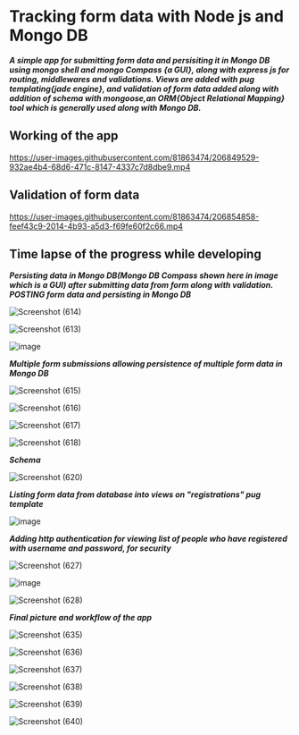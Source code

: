 # Tracking form data with Node js and Mongo DB

***A simple app for submitting form data and persisiting it in Mongo DB using mongo shell and mongo Compass {a GUI}, along with express js for routing, middlewares and 
validations. Views are added with pug templating{jade engine}, and validation of form data added along with addition of schema with mongoose,an ORM{Object Relational Mapping} tool which is generally used along with Mongo DB.***

## Working of the app ##


https://user-images.githubusercontent.com/81863474/206849529-932ae4b4-68d6-471c-8147-4337c7d8dbe9.mp4

## Validation of form data ##


https://user-images.githubusercontent.com/81863474/206854858-feef43c9-2014-4b93-a5d3-f69fe60f2c66.mp4



## Time lapse of the progress while developing ##

***Persisting data in Mongo DB(Mongo DB Compass shown here in image which is a GUI) after submitting data from form along with validation. POSTING form data and persisting in Mongo DB***


![Screenshot (614)](https://user-images.githubusercontent.com/81863474/206766150-7bf38aa3-c3ff-4be0-86cd-15b247c0baf3.png)

![Screenshot (613)](https://user-images.githubusercontent.com/81863474/206766223-5c311cf8-6dc2-40b3-882b-74705ce13120.png)

![image](https://user-images.githubusercontent.com/81863474/206765435-5d7dde10-76cb-4782-a4fb-6cd7e027268f.png)

***Multiple form submissions allowing persistence of multiple form data in Mongo DB***

![Screenshot (615)](https://user-images.githubusercontent.com/81863474/206767769-246d1b49-1842-4a28-8904-f5519ce4b20b.png)

![Screenshot (616)](https://user-images.githubusercontent.com/81863474/206767758-fa36ecbd-94c4-47ca-a95a-ac03b0262c4f.png)

![Screenshot (617)](https://user-images.githubusercontent.com/81863474/206767765-db517416-f7a7-4ee9-b59c-b81248c049ea.png)

![Screenshot (618)](https://user-images.githubusercontent.com/81863474/206767768-cd84f4d6-1279-44d8-a333-0ac69f2fb38e.png)

***Schema***


![Screenshot (620)](https://user-images.githubusercontent.com/81863474/206768592-6edf83f9-dbbc-4954-b139-b33b435e97c6.png)

***Listing form data from database into views on "registrations" pug template***

![image](https://user-images.githubusercontent.com/81863474/206831450-883d8ce5-8733-4f1a-b25b-c4128bd81c2e.png)

***Adding http authentication for viewing list of people who have registered with username and password, for security***

![Screenshot (627)](https://user-images.githubusercontent.com/81863474/206838157-378a7671-5150-424f-820f-63d32bd0edad.png)

![image](https://user-images.githubusercontent.com/81863474/206838100-72fbc2e3-dad2-4634-bc84-f98b70b874a8.png)

![Screenshot (628)](https://user-images.githubusercontent.com/81863474/206838124-ab93e8d1-8224-4761-a8ad-513f8a86d35d.png)



***Final picture and workflow of the app***

![Screenshot (635)](https://user-images.githubusercontent.com/81863474/206846419-09198c7c-230d-4716-b0ee-3268f79b7fab.png)

![Screenshot (636)](https://user-images.githubusercontent.com/81863474/206846340-cbd00655-e0d6-462a-86d1-bee770cabe8e.png)

![Screenshot (637)](https://user-images.githubusercontent.com/81863474/206846351-8919e9b1-01ce-4ee6-b5c8-00fd47023899.png)

![Screenshot (638)](https://user-images.githubusercontent.com/81863474/206846354-a52e23ee-31b2-4cae-a4b6-2b6bb54743d7.png)

![Screenshot (639)](https://user-images.githubusercontent.com/81863474/206846357-d434f5c3-8b23-454d-8a24-4dc68861cac1.png)

![Screenshot (640)](https://user-images.githubusercontent.com/81863474/206846362-e7af4340-a400-4a65-9166-372f3e0347c7.png)



